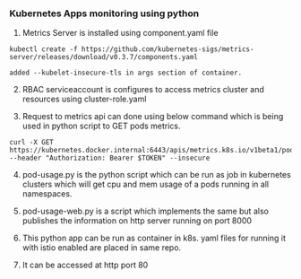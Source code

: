 ### Kubernetes Apps monitoring using python 

1. Metrics Server is installed using component.yaml file
```
kubectl create -f https://github.com/kubernetes-sigs/metrics-server/releases/download/v0.3.7/components.yaml

added --kubelet-insecure-tls in args section of container.

```

2.  RBAC serviceaccount  is configures to access metrics cluster and resources using cluster-role.yaml

3. Request to metrics api can done using below command which is being used in python script to GET pods metrics. 

```
curl -X GET https://kubernetes.docker.internal:6443/apis/metrics.k8s.io/v1beta1/pods --header "Authorization: Bearer $TOKEN" --insecure

```

4. pod-usage.py is the python script which can be run as job in kubernetes clusters which will get cpu and mem usage of a pods running in all namespaces.

5. pod-usage-web.py is a script which implements the same but also publishes the information on  http server running on port 8000

6. This python app  can be run as container in k8s. yaml files for running it with istio enabled are placed in same repo.

7. It can be accessed at http port 80 

